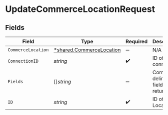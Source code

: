 # UpdateCommerceLocationRequest


## Fields

| Field                                                                      | Type                                                                       | Required                                                                   | Description                                                                |
| -------------------------------------------------------------------------- | -------------------------------------------------------------------------- | -------------------------------------------------------------------------- | -------------------------------------------------------------------------- |
| `CommerceLocation`                                                         | [*shared.CommerceLocation](../../../pkg/models/shared/commercelocation.md) | :heavy_minus_sign:                                                         | N/A                                                                        |
| `ConnectionID`                                                             | *string*                                                                   | :heavy_check_mark:                                                         | ID of the connection                                                       |
| `Fields`                                                                   | []*string*                                                                 | :heavy_minus_sign:                                                         | Comma-delimited fields to return                                           |
| `ID`                                                                       | *string*                                                                   | :heavy_check_mark:                                                         | ID of the Location                                                         |